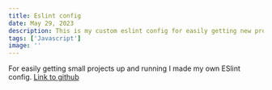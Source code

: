 ```yaml
---
title: Eslint config
date: May 29, 2023
description: This is my custom eslint config for easily getting new projects up and running.
tags: ['Javascript']
image: ''
---
```


For easily getting small projects up and running I made my own ESlint config.
[Link to github](https://github.com/Jimvid/eslint-config-jimvid)
